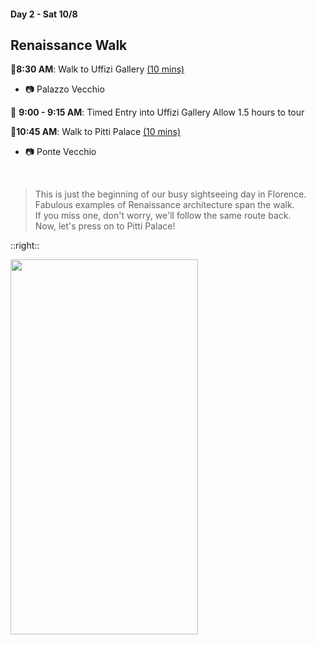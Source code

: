 #### Day 2 - Sat 10/8
## Renaissance Walk

🚶**8:30 AM**: Walk to Uffizi Gallery [(10 mins)](https://goo.gl/maps/DzviAUZLp9neK5zWA)

- 📷 Palazzo Vecchio 
  
🏰 **9:00 - 9:15 AM**: Timed Entry into Uffizi Gallery
Allow 1.5 hours to tour

🚶**10:45 AM**: Walk to Pitti Palace [(10 mins)]()

- 📷 Ponte Vecchio 

<br>

> This is just the beginning of our busy sightseeing day in Florence. <br>
> Fabulous examples of Renaissance architecture span the walk.<br>
> If you miss one, don't worry, we'll follow the same route back. <br>
> Now, let's press on to Pitti Palace!

::right::

<img src="/florence-renaissance-walk.jpg" height="600" width="300" style="margin:auto"/>
